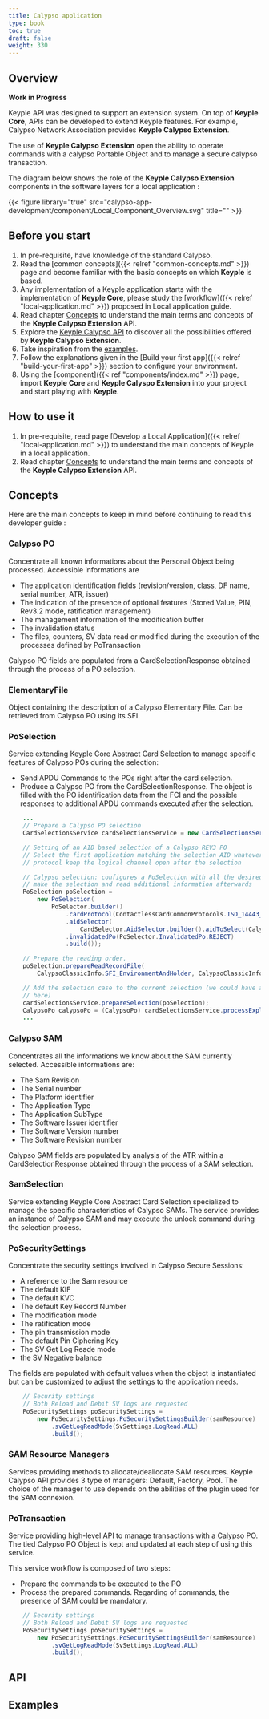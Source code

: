 ```yaml
---
title: Calypso application
type: book
toc: true
draft: false
weight: 330
---
```


## Overview

**Work in Progress**

Keyple API was designed to support an extension system. On top of **Keyple Core**, APIs can be developed to extend
Keyple features. For example, Calypso Network Association provides **Keyple Calypso Extension**. 

The use of **Keyple Calypso Extension** open the ability to operate commands with a calypso Portable Object and to manage a 
secure calypso transaction.

The diagram below shows the role of the **Keyple Calypso Extension** components in the software layers for a local application :

{{< figure library="true" src="calypso-app-development/component/Local_Component_Overview.svg" title="" >}}

## Before you start
1. In pre-requisite, have knowledge of the standard Calypso.
1. Read the [common concepts]({{< relref "common-concepts.md" >}}) page and become familiar with the basic concepts on which **Keyple** is based.
1. Any implementation of a Keyple application starts with the implementation of **Keyple Core**, please study the [workflow]({{< relref "local-application.md" >}}) proposed in Local application guide.
1. Read chapter [Concepts](#concepts) to understand the main terms and concepts of the  **Keyple Calypso Extension** API.
1. Explore the [Keyple Calypso API](#keyplecalypsoapi) to discover all the possibilities offered by **Keyple Calypso Extension**.
1. Take inspiration from the [examples](#examples).
1. Follow the explanations given in the [Build your first app]({{< relref "build-your-first-app" >}}) section to configure your environment.
1. Using the [component]({{< ref "components/index.md" >}}) page, import **Keyple Core** and **Keyple Calyspo Extension** into your project and start playing with **Keyple**.

## How to use it

1. In pre-requisite, read page [Develop a Local Application]({{< relref "local-application.md" >}}) to understand the main concepts of Keyple in a local application.
1. Read chapter [Concepts](#concepts) to understand the main terms and concepts of the  **Keyple Calypso Extension** API.

## Concepts

Here are the main concepts to keep in mind before continuing to read this developer guide :

### Calypso PO

Concentrate all known informations about the Personal Object being processed. Accessible informations are
* The application identification fields (revision/version, class, DF name, serial number, ATR, issuer)
* The indication of the presence of optional features (Stored Value, PIN, Rev3.2 mode, ratification management)
* The management information of the modification buffer
* The invalidation status
* The files, counters, SV data read or modified during the execution of the processes defined  by PoTransaction

Calypso PO fields are populated from a CardSelectionResponse obtained through the process of a PO selection.

### ElementaryFile

Object containing the description of a Calypso Elementary File. Can be retrieved from Calypso PO using its SFI. 

### PoSelection

Service extending Keyple Core Abstract Card Selection to manage specific features of Calypso POs during the selection:
* Send APDU Commands to the POs right after the card selection.
* Produce a Calypso PO from the CardSelectionResponse. The object is filled with the PO identification data from the FCI and the
possible responses to additional APDU commands executed after the selection.

```java
    ...
    // Prepare a Calypso PO selection
    CardSelectionsService cardSelectionsService = new CardSelectionsService();

    // Setting of an AID based selection of a Calypso REV3 PO
    // Select the first application matching the selection AID whatever the card communication
    // protocol keep the logical channel open after the selection

    // Calypso selection: configures a PoSelection with all the desired attributes to
    // make the selection and read additional information afterwards
    PoSelection poSelection =
        new PoSelection(
            PoSelector.builder()
                .cardProtocol(ContactlessCardCommonProtocols.ISO_14443_4.name())
                .aidSelector(
                    CardSelector.AidSelector.builder().aidToSelect(CalypsoClassicInfo.AID).build())
                .invalidatedPo(PoSelector.InvalidatedPo.REJECT)
                .build());

    // Prepare the reading order.
    poSelection.prepareReadRecordFile(
        CalypsoClassicInfo.SFI_EnvironmentAndHolder, CalypsoClassicInfo.RECORD_NUMBER_1);

    // Add the selection case to the current selection (we could have added other cases
    // here)
    cardSelectionsService.prepareSelection(poSelection);
    CalypsoPo calypsoPo = (CalypsoPo) cardSelectionsService.processExplicitSelections(poReader).getActiveSmartCard();
    ...
```

### Calypso SAM

Concentrates all the informations we know about the SAM currently selected. Accessible informations are:
 * The Sam Revision
 * The Serial number
 * The Platform identifier
 * The Application Type
 * The Application SubType
 * The Software Issuer identifier
 * The Software Version number
 * The Software Revision number

Calypso SAM fields are populated by analysis of the ATR within a CardSelectionResponse obtained through the process of a SAM selection.

### SamSelection

Service extending Keyple Core Abstract Card Selection specialized to manage the specific characteristics of Calypso SAMs. 
The service provides an instance of Calypso SAM and may execute the unlock command during the selection process.

### PoSecuritySettings

Concentrate the security settings involved in Calypso Secure Sessions:
* A reference to the Sam resource
* The default KIF  
* The default KVC
* The default Key Record Number
* The modification mode
* The ratification mode
* The pin transmission mode
* The default Pin Ciphering Key
* The SV Get Log Reade mode
* the SV Negative balance

 The fields are populated with default values when the object is instantiated but can be customized to adjust the settings
 to the application needs.
 
```java
    // Security settings
    // Both Reload and Debit SV logs are requested
    PoSecuritySettings poSecuritySettings =
        new PoSecuritySettings.PoSecuritySettingsBuilder(samResource)
            .svGetLogReadMode(SvSettings.LogRead.ALL)
            .build();
```

### SAM Resource Managers

Services providing methods to allocate/deallocate SAM resources. Keyple Calypso API provides 3 type of managers: Default, 
Factory, Pool. The choice of the manager to use depends on the abilities of the plugin used for the SAM connexion.

### PoTransaction

Service providing high-level API to manage transactions with a Calypso PO. The tied Calypso PO Object  is kept and updated at
each step of using this service. 

This service workflow is composed of two steps:
* Prepare the commands to be executed to the PO
* Process the prepared commands. Regarding of commands, the presence of SAM could be mandatory.

```java
    // Security settings
    // Both Reload and Debit SV logs are requested
    PoSecuritySettings poSecuritySettings =
        new PoSecuritySettings.PoSecuritySettingsBuilder(samResource)
            .svGetLogReadMode(SvSettings.LogRead.ALL)
            .build();
```

## API

## Examples